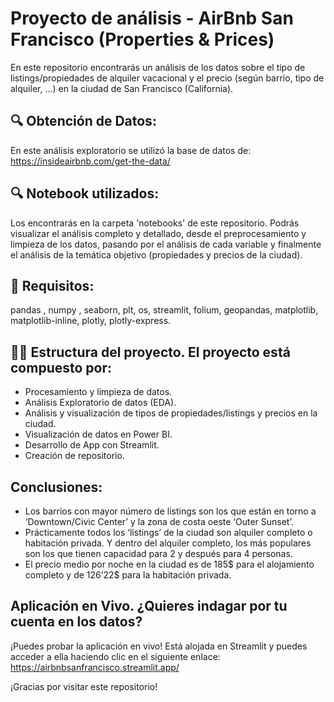 # Proyecto de análisis - AirBnb San Francisco (Properties & Prices)

En este repositorio encontrarás un análisis de los datos sobre el tipo de listings/propiedades de alquiler vacacional y el precio (según barrio, tipo de alquiler, ...) en la ciudad de San Francisco (California). 


## 🔍 Obtención de Datos:

En este análisis exploratorio se utilizó la base de datos de: https://insideairbnb.com/get-the-data/


## 🔍 Notebook utilizados:

Los encontrarás en la carpeta 'notebooks' de este repositorio. Podrás visualizar el análisis completo y detallado, desde el preprocesamiento y limpieza de los datos, pasando por el análisis de cada variable y finalmente el análisis de la temática objetivo (propiedades y precios de la ciudad).


## 🧪 Requisitos:

pandas , numpy , seaborn, plt, os, streamlit, folium, geopandas, matplotlib, matplotlib-inline, plotly, plotly-express.


## 🕵️‍♂️ Estructura del proyecto. El proyecto está compuesto por:

- Procesamiento y limpieza de datos.
- Análisis Exploratorio de datos (EDA).
- Análisis y visualización de tipos de propiedades/listings y precios en la ciudad.
- Visualización de datos en Power BI.
- Desarrollo de App con Streamlit.
- Creación de repositorio.


## Conclusiones:

- Los barrios con mayor número de listings son los que están en torno a ‘Downtown/Civic Center’ y la zona de costa oeste ‘Outer Sunset’.
- Prácticamente todos los ‘listings’ de la ciudad son alquiler completo o habitación privada. Y dentro del alquiler completo, los más populares son los que tienen capacidad para 2 y después para 4 personas.
- El precio medio por noche en la ciudad es de 185$ para el alojamiento completo y de 126’22$ para la habitación privada.


## Aplicación en Vivo. ¿Quieres indagar por tu cuenta en los datos?

¡Puedes probar la aplicación en vivo! Está alojada en Streamlit y puedes acceder a ella haciendo clic en el siguiente enlace:
https://airbnbsanfrancisco.streamlit.app/



¡Gracias por visitar este repositorio!
